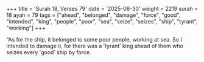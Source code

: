 +++
title = 'Surah 18, Verses 79'
date = '2025-08-30'
weight = 2219
surah = 18
ayah = 79
tags = ["ahead", "belonged", "damage", "force", "good", "intended", "king", "people", "poor", "sea", "seize", "seizes", "ship", "tyrant", "working"]
+++

“As for the ship, it belonged to some poor people, working at sea. So I intended to damage it, for there was a ˹tyrant˺ king ahead of them who seizes every ˹good˺ ship by force.